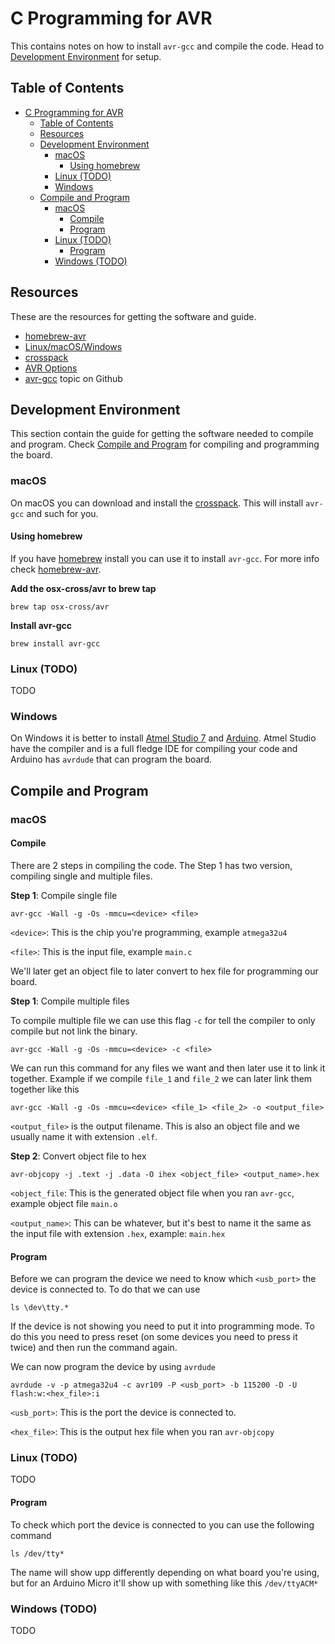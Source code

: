 # C Programming for AVR

This contains notes on how to install `avr-gcc` and compile the code. Head to [Development Environment](#development-environment) for setup.

## Table of Contents

- [C Programming for AVR](#c-programming-for-avr)
  - [Table of Contents](#table-of-contents)
  - [Resources](#resources)
  - [Development Environment](#development-environment)
    - [macOS](#macos)
      - [Using homebrew](#using-homebrew)
    - [Linux (TODO)](#linux-todo)
    - [Windows](#windows)
  - [Compile and Program](#compile-and-program)
    - [macOS](#macos-1)
      - [Compile](#compile)
      - [Program](#program)
    - [Linux (TODO)](#linux-todo-1)
      - [Program](#program-1)
    - [Windows (TODO)](#windows-todo)

## Resources

These are the resources for getting the software and guide.

- [homebrew-avr](https://github.com/osx-cross/homebrew-avr)
- [Linux/macOS/Windows](https://blog.podkalicki.com/how-to-compile-and-burn-the-code-to-avr-chip-on-linuxmacosxwindows/)
- [crosspack](https://www.obdev.at/products/crosspack/index.html)
- [AVR Options](https://gcc.gnu.org/onlinedocs/gcc/AVR-Options.html#AVR-Options)
- [avr-gcc](https://github.com/topics/avr-gcc) topic on Github

## Development Environment

This section contain the guide for getting the software needed to compile and program. Check [Compile and Program](#compile-and-program) for compiling and programming the board.

### macOS

On macOS you can download and install the [crosspack](https://www.obdev.at/products/crosspack/index.html). This will install `avr-gcc` and such for you.

#### Using homebrew

If you have [homebrew](https://brew.sh) install you can use it to install `avr-gcc`. For more info check [homebrew-avr](https://github.com/osx-cross/homebrew-avr).

**Add the osx-cross/avr to brew tap**

```
brew tap osx-cross/avr
```

**Install avr-gcc**

```
brew install avr-gcc
```

### Linux (TODO)

TODO

### Windows

On Windows it is better to install [Atmel Studio 7](https://www.microchip.com/mplab/microchip-studio) and [Arduino](https://www.arduino.cc). Atmel Studio have the compiler and is a full fledge IDE for compiling your code and Arduino has `avrdude` that can program the board.

## Compile and Program

### macOS

#### Compile

There are 2 steps in compiling the code. The Step 1 has two version, compiling single and multiple files.

**Step 1**: Compile single file

```
avr-gcc -Wall -g -Os -mmcu=<device> <file>
```

`<device>`: This is the chip you're programming, example `atmega32u4`

`<file>`: This is the input file, example `main.c`

We'll later get an object file to later convert to hex file for programming our board.

**Step 1**: Compile multiple files

To compile multiple file we can use this flag `-c` for tell the compiler to only compile but not link the binary.

```
avr-gcc -Wall -g -Os -mmcu=<device> -c <file>
```

We can run this command for any files we want and then later use it to link it together. Example if we compile `file_1` and `file_2` we can later link them together like this

```
avr-gcc -Wall -g -Os -mmcu=<device> <file_1> <file_2> -o <output_file>
```

`<output_file>` is the output filename. This is also an object file and we usually name it with extension `.elf`.

**Step 2**: Convert object file to hex

```
avr-objcopy -j .text -j .data -O ihex <object_file> <output_name>.hex
```

`<object_file`: This is the generated object file when you ran `avr-gcc`, example object file `main.o`

`<output_name>`: This can be whatever, but it's best to name it the same as the input file with extension `.hex`, example: `main.hex`

#### Program

Before we can program the device we need to know which `<usb_port>` the device is connected to. To do that we can use 

```
ls \dev\tty.*
```

If the device is not showing you need to put it into programming mode. To do this you need to press reset (on some devices you need to press it twice) and then run the command again.

We can now program the device by using `avrdude`

```
avrdude -v -p atmega32u4 -c avr109 -P <usb_port> -b 115200 -D -U flash:w:<hex_file>:i
```

`<usb_port>`: This is the port the device is connected to.

`<hex_file>`: This is the output hex file when you ran `avr-objcopy`

### Linux (TODO)

TODO

#### Program

To check which port the device is connected to you can use the following command

```
ls /dev/tty*
```

The name will show upp differently depending on what board you're using, but for an Arduino Micro it'll show up with something like this `/dev/ttyACM*`

### Windows (TODO)

TODO